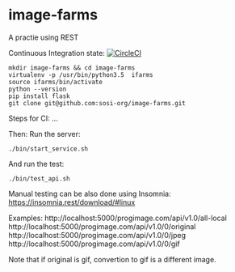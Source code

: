 # image-farms
A practie using REST

Continuous Integration state:
[![CircleCI](https://circleci.com/gh/sosi-org/image-farms.svg?style=svg)](https://circleci.com/gh/sosi-org/image-farms)

```
mkdir image-farms && cd image-farms
virtualenv -p /usr/bin/python3.5  ifarms
source ifarms/bin/activate
python --version
pip install flask
git clone git@github.com:sosi-org/image-farms.git
```

Steps for CI:
...

Then: Run the server:
```
./bin/start_service.sh
```
And run the test:
```
./bin/test_api.sh
```

Manual testing can be also done using Insomnia: https://insomnia.rest/download/#linux

Examples:
http://localhost:5000/progimage.com/api/v1.0/all-local
http://localhost:5000/progimage.com/api/v1.0/0/original
http://localhost:5000/progimage.com/api/v1.0/0/jpeg
http://localhost:5000/progimage.com/api/v1.0/0/gif

Note that if original is gif, convertion to gif is a different image.
